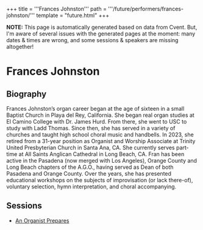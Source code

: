 +++
title = '''Frances Johnston'''
path = '''/future/performers/frances-johnston/'''
template = "future.html"
+++

<p class="todo">
<strong>NOTE:</strong> This page is automatically generated based on data from Cvent.
But, I'm aware of several issues with the generated pages at the moment:
many dates & times are wrong, and some sessions & speakers are missing altogether!
</p>

<h1>Frances Johnston</h1>
<h2>Biography</h2>
<p>Frances Johnston’s organ career began at the age of sixteen in a small Baptist Church in Playa del Rey, California. She began real organ studies at El Camino College with Dr. James Hurd. From there, she went to USC to study with Ladd Thomas. Since then, she has served in a variety of churches and taught high school choral music and handbells. In 2023, she retired from a 31-year position as Organist and Worship Associate at Trinity United Presbyterian Church in Santa Ana, CA. She currently serves part-time at All Saints Anglican Cathedral in Long Beach, CA.
Fran has been active in the Pasadena (now merged with Los Angeles), Orange County and Long Beach chapters of the A.G.O., having served as Dean of both Pasadena and Orange County. Over the years, she has presented educational workshops on the subjects of improvisation (or lack there-of), voluntary selection, hymn interpretation, and choral accompanying.</p>
<h2>Sessions</h2>
<ul><li><a href="/future/sessions/an-organist-prepares/">An Organist Prepares</a></li>

